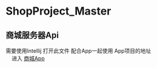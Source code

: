 # ShopProject_Master
## 商城服务器Api
需要使用Intellij 打开此文件
配合App一起使用 App项目的地址<br>  
 
进入 [商城App](https://github.com/ArdWang/HappyShopJava_Master "悬停显示") 
<br>

